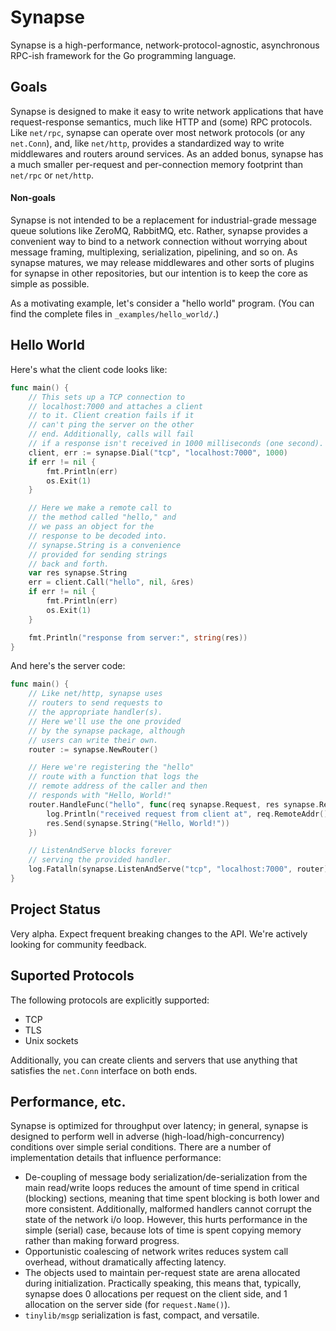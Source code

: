 Synapse
========

Synapse is a high-performance, network-protocol-agnostic, asynchronous RPC-ish framework for the Go programming language.

## Goals

Synapse is designed to make it easy to write network applications that have request-response semantics, much 
like HTTP and (some) RPC protocols. Like `net/rpc`, synapse can operate over most network protocols (or any 
`net.Conn`), and, like `net/http`, provides a standardized way to write middlewares and routers around services. 
As an added bonus, synapse has a much smaller per-request and per-connection memory footprint than `net/rpc` or 
`net/http`.

#### Non-goals

Synapse is not intended to be a replacement for industrial-grade message queue solutions like ZeroMQ, RabbitMQ, etc. 
Rather, synapse provides a convenient way to bind to a network connection without worrying about message framing, 
multiplexing, serialization, pipelining, and so on. As synapse matures, we may release middlewares and other sorts 
of plugins for synapse in other repositories, but our intention is to keep the core as simple as possible.

As a motivating example, let's consider a "hello world" program. (You can find the complete files in `_examples/hello_world/`.)

## Hello World

Here's what the client code looks like:

```go
func main() {
	// This sets up a TCP connection to
	// localhost:7000 and attaches a client
	// to it. Client creation fails if it
	// can't ping the server on the other
	// end. Additionally, calls will fail
	// if a response isn't received in 1000 milliseconds (one second).
	client, err := synapse.Dial("tcp", "localhost:7000", 1000)
	if err != nil {
		fmt.Println(err)
		os.Exit(1)
	}

	// Here we make a remote call to
	// the method called "hello," and
	// we pass an object for the
	// response to be decoded into.
	// synapse.String is a convenience
	// provided for sending strings
	// back and forth.
	var res synapse.String
	err = client.Call("hello", nil, &res)
	if err != nil {
		fmt.Println(err)
		os.Exit(1)
	}

	fmt.Println("response from server:", string(res))
}
```

And here's the server code:

```go
func main() {
	// Like net/http, synapse uses
	// routers to send requests to
	// the appropriate handler(s).
	// Here we'll use the one provided
	// by the synapse package, although
	// users can write their own.
	router := synapse.NewRouter()

	// Here we're registering the "hello"
	// route with a function that logs the
	// remote address of the caller and then
	// responds with "Hello, World!"
	router.HandleFunc("hello", func(req synapse.Request, res synapse.ResponseWriter) {
		log.Println("received request from client at", req.RemoteAddr())
		res.Send(synapse.String("Hello, World!"))
	})

	// ListenAndServe blocks forever
	// serving the provided handler.
	log.Fatalln(synapse.ListenAndServe("tcp", "localhost:7000", router))
}
```

## Project Status

Very alpha. Expect frequent breaking changes to the API. We're actively looking for community feedback.

## Suported Protocols

The following protocols are explicitly supported:

 - TCP
 - TLS
 - Unix sockets

Additionally, you can create clients and servers that use anything that satisfies the `net.Conn` interface on 
both ends.

## Performance, etc.

Synapse is optimized for throughput over latency; in general, synapse is designed to perform well in adverse 
(high-load/high-concurrency) conditions over simple serial conditions. There are a number of implementation 
details that influence performance:

 - De-coupling of message body serialization/de-serialization from the main read/write loops reduces the 
 amount of time spend in critical (blocking) sections, meaning that time spent blocking is both lower and 
 more consistent. Additionally, malformed handlers cannot corrupt the state of the network i/o loop.
 However, this hurts performance in the simple (serial) case, because lots of time is spent copying memory
 rather than making forward progress.
 - Opportunistic coalescing of network writes reduces system call overhead, without dramatically affecting latency.
 - The objects used to maintain per-request state are arena allocated during initialization. Practically speaking, 
 this means that, typically, synapse does 0 allocations per request on the client side, and 1 allocation on the 
 server side (for `request.Name()`).
 - `tinylib/msgp` serialization is fast, compact, and versatile.

